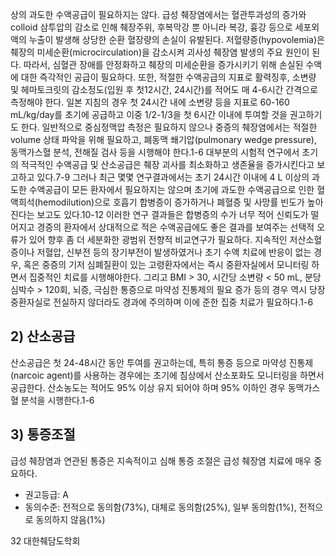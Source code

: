 상의 과도한 수액공급이 필요하지는 않다.
급성 췌장염에서는 혈관투과성의 증가와 colloid 삼투압의 감소로 인해 췌장주위, 후복막강 뿐 아니라 복강, 흉강 등으로 세포외액의 누출이 발생해 상당한 순환 혈장량의 손실이 유발된다. 저혈량증(hypovolemia)은 췌장의 미세순환(microcirculation)을 감소시켜 괴사성 췌장염 발생의 주요 원인이 된다. 따라서, 심혈관 장애를 안정화하고 췌장의 미세순환을 증가시키기 위해 손실된 수액에 대한 즉각적인 공급이 필요하다. 또한, 적절한 수액공급의 지표로 활력징후, 소변량 및 헤마토크릿의 감소정도(입원 후 첫12시간, 24시간)를 적어도 매 4-6시간 간격으로 측정해야 한다. 일본 지침의 경우 첫 24시간 내에 소변량 등을 지표로 60-160 mL/kg/day를 초기에 공급하고 이중 1/2-1/3을 첫 6시간 이내에 투여할 것을 권고하기도 한다. 일반적으로 중심정맥압 측정은 필요하지 않으나 중증의 췌장염에서는 적절한 volume 상태 파악을 위해 필요하고, 폐동맥 쐐기압(pulmonary wedge pressure), 동맥가스혈 분석, 전해질 검사 등을 시행해야 한다.1-6
대부분의 시험적 연구에서 초기의 적극적인 수액공급 및 산소공급은 췌장 괴사를 최소화하고 생존율을 증가시킨다고 보고하고 있다.7-9 그러나 최근 몇몇 연구결과에서는 초기 24시간 이내에 4 L 이상의 과도한 수액공급이 모든 환자에서 필요하지는 않으며 초기에 과도한 수액공급으로 인한 혈액희석(hemodilution)으로 호흡기 합병증이 증가하거나 폐혈증 및 사망률 빈도가 높아진다는 보고도 있다.10-12 이러한 연구 결과들은 합병증의 수가 너무 적어 신뢰도가 떨어지고 경증의 환자에서 상대적으로 적은 수액공급에도 좋은 결과를 보여주는 선택적 오류가 있어 향후 좀 더 세분화한 광범위 전향적 비교연구가 필요하다.
지속적인 저산소혈증이나 저혈압, 신부전 등의 장기부전이 발생하였거나 초기 수액 치료에 반응이 없는 경우, 혹은 중증의 기저 심폐질환이 있는 고령환자에서는 즉시 중환자실에서 모니터링 하면서 집중적인 치료를 시행해야한다. 그리고 BMI > 30, 시간당 소변량 < 50 mL, 분당 심박수 > 120회, 뇌증, 극심한 통증으로 마약성 진통제의 필요 증가 등의 경우 역시 당장 중환자실로 전실하지 않더라도 경과에 주의하며 이에 준한 집중 치료가 필요하다.1-6

## 2) 산소공급

산소공급은 첫 24-48시간 동안 투여를 권고하는데, 특히 통증 등으로 마약성 진통제(narcoic agent)를 사용하는 경우에는 초기에 침상에서 산소포화도 모니터링을 하면서 공급한다. 산소농도는 적어도 95% 이상 유지 되어야 하며 95% 이하인 경우 동맥가스혈 분석을 시행한다.1-6

## 3) 통증조절

급성 췌장염과 연관된 통증은 지속적이고 심해 통증 조절은 급성 췌장염 치료에 매우 중요하다.
- 권고등급: A
- 동의수준: 전적으로 동의함(73%), 대체로 동의함(25%), 일부 동의함(1%), 전적으로 동의하지 않음(1%)

<PAGE>32
대한췌담도학회